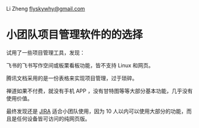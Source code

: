 Li Zheng <flyskywhy@gmail.com>

# 小团队项目管理软件的的选择

试用了一些项目管理工具，发现：

飞书的飞书写作空间或板栗看板功能，皆不支持 Linux 和网页。

腾讯文档采用的是一份表格来实现项目管理，过于琐碎。

禅道如果不付费，就没有手机 APP ，没有甘特图等等大部分基本功能，几乎没有使用价值。

最终发现还是 [JIRA](https://www.atlassian.com/software/jira) 适合小团队使用，因为 10 人以内可以使用大部分的功能，而且是任何设备皆可访问的纯网页版。
